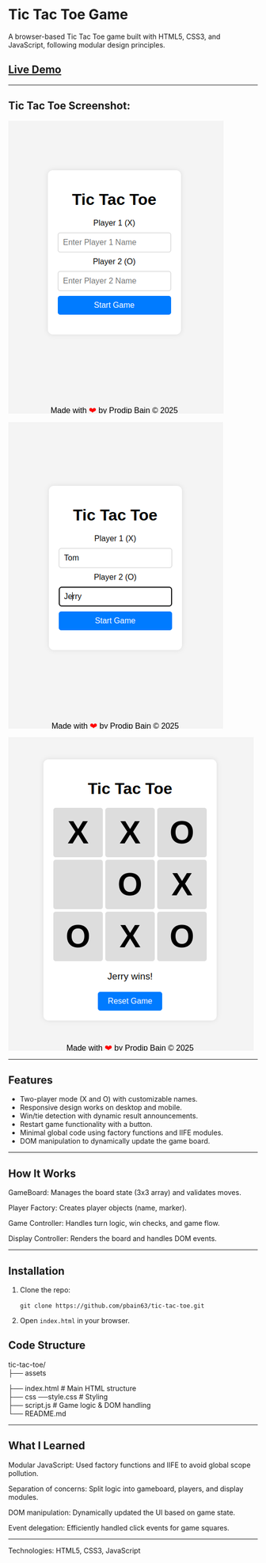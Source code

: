 # Tic Tac Toe Game

A browser-based Tic Tac Toe game built with HTML5, CSS3, and JavaScript, following modular design principles.

## [Live Demo](https://pbain63.github.io/Project_Tic-Tac-Toe/)

---

## Tic Tac Toe Screenshot:

![Alt text](/assets/Tic%20Tac%20Toe%201.png?raw=true "TTT 1")

![Alt text](/assets/Tic%20Tac%20Toe%202.png?raw=true "TTT 2")

![Alt text](/assets/Tic%20Tac%20Toe%203.png?raw=true "TTT 3")

---

## Features

- Two-player mode (X and O) with customizable names.
- Responsive design works on desktop and mobile.
- Win/tie detection with dynamic result announcements.
- Restart game functionality with a button.
- Minimal global code using factory functions and IIFE modules.
- DOM manipulation to dynamically update the game board.

---

## How It Works

GameBoard: Manages the board state (3x3 array) and validates moves.

Player Factory: Creates player objects (name, marker).

Game Controller: Handles turn logic, win checks, and game flow.

Display Controller: Renders the board and handles DOM events.

---

## Installation

1. Clone the repo:

   `git clone https://github.com/pbain63/tic-tac-toe.git`

2. Open `index.html` in your browser.

## Code Structure

tic-tac-toe/  
├── assets

├── index.html # Main HTML structure  
├── css ──style.css # Styling  
├── script.js # Game logic & DOM handling  
└── README.md

---

## What I Learned

Modular JavaScript: Used factory functions and IIFE to avoid global scope pollution.

Separation of concerns: Split logic into gameboard, players, and display modules.

DOM manipulation: Dynamically updated the UI based on game state.

Event delegation: Efficiently handled click events for game squares.

---

Technologies: HTML5, CSS3, JavaScript
